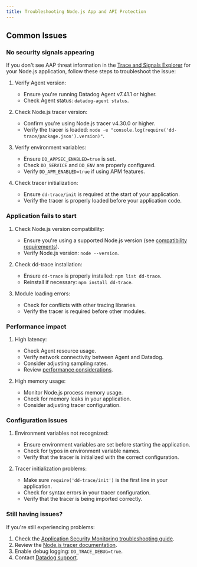 ```yaml
---
title: Troubleshooting Node.js App and API Protection
---
```


## Common Issues

### No security signals appearing

If you don't see AAP threat information in the [Trace and Signals Explorer][1] for your Node.js application, follow these steps to troubleshoot the issue:

1. Verify Agent version:
   - Ensure you're running Datadog Agent v7.41.1 or higher.
   - Check Agent status: `datadog-agent status`.

2. Check Node.js tracer version:
   - Confirm you're using Node.js tracer v4.30.0 or higher.
   - Verify the tracer is loaded: `node -e "console.log(require('dd-trace/package.json').version)"`.

3. Verify environment variables:
   - Ensure `DD_APPSEC_ENABLED=true` is set.
   - Check `DD_SERVICE` and `DD_ENV` are properly configured.
   - Verify `DD_APM_ENABLED=true` if using APM features.

4. Check tracer initialization:
   - Ensure `dd-trace/init` is required at the start of your application.
   - Verify the tracer is properly loaded before your application code.

### Application fails to start

1. Check Node.js version compatibility:
   - Ensure you're using a supported Node.js version (see [compatibility requirements][2]).
   - Verify Node.js version: `node --version`.

2. Check dd-trace installation:
   - Ensure `dd-trace` is properly installed: `npm list dd-trace`.
   - Reinstall if necessary: `npm install dd-trace`.

3. Module loading errors:
   - Check for conflicts with other tracing libraries.
   - Verify the tracer is required before other modules.

### Performance impact

1. High latency:
   - Check Agent resource usage.
   - Verify network connectivity between Agent and Datadog.
   - Consider adjusting sampling rates.
   - Review [performance considerations][3].

2. High memory usage:
   - Monitor Node.js process memory usage.
   - Check for memory leaks in your application.
   - Consider adjusting tracer configuration.

### Configuration issues

1. Environment variables not recognized:
   - Ensure environment variables are set before starting the application.
   - Check for typos in environment variable names.
   - Verify that the tracer is initialized with the correct configuration.

2. Tracer initialization problems:
   - Make sure `require('dd-trace/init')` is the first line in your application.
   - Check for syntax errors in your tracer configuration.
   - Verify that the tracer is being imported correctly.

### Still having issues?

If you're still experiencing problems:
1. Check the [Application Security Monitoring troubleshooting guide][1].
2. Review the [Node.js tracer documentation][4].
3. Enable debug logging: `DD_TRACE_DEBUG=true`.
4. Contact [Datadog support][5].

[1]: /security/application_security/troubleshooting
[2]: /security/application_security/setup/nodejs/compatibility
[3]: /tracing/trace_collection/compatibility/nodejs/#performance
[4]: /tracing/trace_collection/compatibility/nodejs/
[5]: /help
